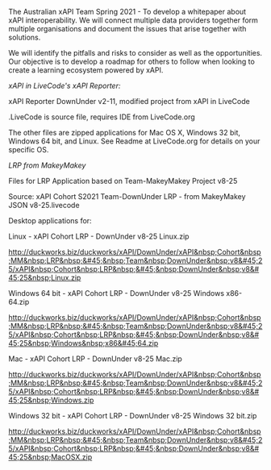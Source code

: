 The Australian xAPI Team Spring 2021 - To develop a whitepaper about xAPI interoperability. We will connect multiple data providers together form multiple organisations and document the issues that arise together with solutions. 

We will identify the pitfalls and risks to consider as well as the opportunities. Our objective is to develop a roadmap for others to follow when looking to create a learning ecosystem powered by xAPI.

_xAPI in LiveCode's xAPI Reporter:_

xAPI Reporter DownUnder v2-11, modified project from xAPI in LiveCode

.LiveCode is source file, requires IDE from LiveCode.org

The other files are zipped applications for Mac OS X, Windows 32 bit, Windows 64 bit, and Linux. See Readme at LiveCode.org for details on your specific OS.

_LRP from MakeyMakey_

Files for LRP Application based on Team-MakeyMakey Project v8-25

Source: xAPI Cohort S2021 Team-DownUnder LRP - from MakeyMakey JSON v8-25.livecode

Desktop applications for: 

Linux - xAPI Cohort LRP - DownUnder v8-25 Linux.zip

http://duckworks.biz/duckworks/xAPI/DownUnder/xAPI&nbsp;Cohort&nbsp;MM&nbsp;LRP&nbsp;&#45;&nbsp;Team&nbsp;DownUnder&nbsp;v8&#45;25/xAPI&nbsp;Cohort&nbsp;LRP&nbsp;&#45;&nbsp;DownUnder&nbsp;v8&#45;25&nbsp;Linux.zip

Windows 64 bit - xAPI Cohort LRP - DownUnder v8-25 Windows x86-64.zip 

http://duckworks.biz/duckworks/xAPI/DownUnder/xAPI&nbsp;Cohort&nbsp;MM&nbsp;LRP&nbsp;&#45;&nbsp;Team&nbsp;DownUnder&nbsp;v8&#45;25/xAPI&nbsp;Cohort&nbsp;LRP&nbsp;&#45;&nbsp;DownUnder&nbsp;v8&#45;25&nbsp;Windows&nbsp;x86&#45;64.zip


Mac - xAPI Cohort LRP - DownUnder v8-25 Mac.zip 

http://duckworks.biz/duckworks/xAPI/DownUnder/xAPI&nbsp;Cohort&nbsp;MM&nbsp;LRP&nbsp;&#45;&nbsp;Team&nbsp;DownUnder&nbsp;v8&#45;25/xAPI&nbsp;Cohort&nbsp;LRP&nbsp;&#45;&nbsp;DownUnder&nbsp;v8&#45;25&nbsp;Windows.zip

Windows 32 bit - xAPI Cohort LRP - DownUnder v8-25 Windows 32 bit.zip 

http://duckworks.biz/duckworks/xAPI/DownUnder/xAPI&nbsp;Cohort&nbsp;MM&nbsp;LRP&nbsp;&#45;&nbsp;Team&nbsp;DownUnder&nbsp;v8&#45;25/xAPI&nbsp;Cohort&nbsp;LRP&nbsp;&#45;&nbsp;DownUnder&nbsp;v8&#45;25&nbsp;MacOSX.zip


